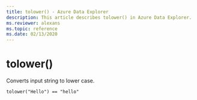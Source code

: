 ```yaml
---
title: tolower() - Azure Data Explorer
description: This article describes tolower() in Azure Data Explorer.
ms.reviewer: alexans
ms.topic: reference
ms.date: 02/13/2020
---
```

# tolower()

Converts input string to lower case.

```kusto
tolower("Hello") == "hello"
```